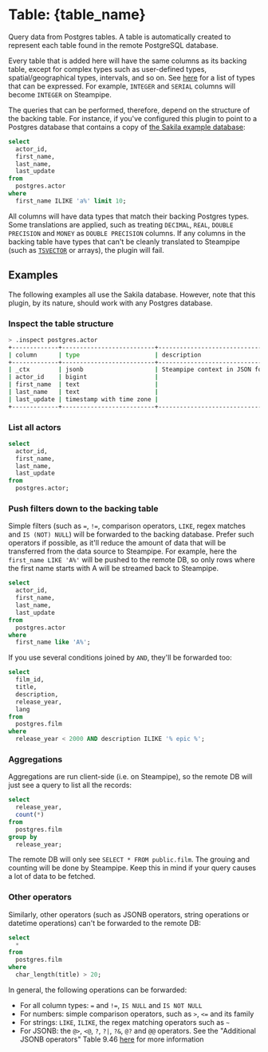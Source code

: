 # Table: {table_name}

Query data from Postgres tables. A table is automatically created to represent each
table found in the remote PostgreSQL database.

Every table that is added here will have the same columns as its backing table, except for complex types such as user-defined types, spatial/geographical types, intervals, and so on. See [here](https://steampipe.io/docs/develop/writing-plugins#column-data-types) for a list of types that can be expressed. For example, `INTEGER` and `SERIAL` columns will become `INTEGER` on Steampipe.

The queries that can be performed, therefore, depend on the structure of the backing table. For instance, if you've configured this plugin to point to a Postgres database that contains a copy of [the Sakila example database](https://github.com/jOOQ/sakila):

```sql
select
  actor_id,
  first_name,
  last_name,
  last_update 
from
  postgres.actor 
where
  first_name ILIKE 'a%' limit 10;
```

All columns will have data types that match their backing Postgres types. Some translations are applied, such as treating `DECIMAL`, `REAL`, `DOUBLE PRECISION` and `MONEY` as `DOUBLE PRECISION` columns. If any columns in the backing table have types that can't be cleanly translated to Steampipe (such as [`TSVECTOR`](https://www.postgresql.org/docs/current/datatype-textsearch.html) or arrays), the plugin will fail.

## Examples

The following examples all use the Sakila database. However, note that this plugin, by its nature, should work with any Postgres database.

### Inspect the table structure

```bash
> .inspect postgres.actor
+-------------+--------------------------+-------------------------------------------------------+
| column      | type                     | description                                           |
+-------------+--------------------------+-------------------------------------------------------+
| _ctx        | jsonb                    | Steampipe context in JSON form, e.g. connection_name. |
| actor_id    | bigint                   |                                                       |
| first_name  | text                     |                                                       |
| last_name   | text                     |                                                       |
| last_update | timestamp with time zone |                                                       |
+-------------+--------------------------+-------------------------------------------------------+
```

### List all actors

```sql
select
  actor_id,
  first_name,
  last_name,
  last_update 
from
  postgres.actor;
```

### Push filters down to the backing table

Simple filters (such as `=`, `!=`, comparison operators, `LIKE`, regex matches and `IS (NOT) NULL`) will be
forwarded to the backing database. Prefer such operators if possible, as it'll reduce the amount of data that will be
transferred from the data source to Steampipe. For example, here the `first_name LIKE 'A%'` will be pushed to the
remote DB, so only rows where the first name starts with A will be streamed back to Steampipe.

```sql
select
  actor_id,
  first_name,
  last_name,
  last_update 
from
  postgres.actor 
where
  first_name like 'A%';
```

If you use several conditions joined by `AND`, they'll be forwarded too:

```sql
select
  film_id,
  title,
  description,
  release_year,
  lang 
from
  postgres.film 
where
  release_year < 2000 AND description ILIKE '% epic %';
```

### Aggregations

Aggregations are run client-side (i.e. on Steampipe), so the remote DB will just see a query to list all the records:

```sql
select
  release_year,
  count(*) 
from
  postgres.film 
group by
  release_year;
```

The remote DB will only see `SELECT * FROM public.film`. The grouing and counting will be done by Steampipe. Keep this in mind if 
your query causes a lot of data to be fetched.

### Other operators

Similarly, other operators (such as JSONB operators, string operations or datetime operations) can't be forwarded to the remote DB:

```sql
select
  * 
from
  postgres.film 
where
  char_length(title) > 20;
```

In general, the following operations can be forwarded:

* For all column types: `=` and `!=`, `IS NULL` and `IS NOT NULL`
* For numbers: simple comparison operators, such as `>`, `<=` and its family
* For strings: `LIKE`, `ILIKE`, the regex matching operators such as `~`
* For JSONB: the `@>`, `<@`, `?`, `?|`, `?&`, `@?` and `@@` operators. See the "Additional JSONB operators" Table 9.46 [here](https://www.postgresql.org/docs/current/functions-json.html) for more information